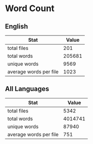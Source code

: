 # Word Count

## English

Stat | Value
---- | -----
total files | 201
total words | 205681
unique words | 9569
average words per file | 1023

## All Languages

Stat | Value
---- | -----
total files | 5342
total words | 4014741
unique words | 87940
average words per file | 751
